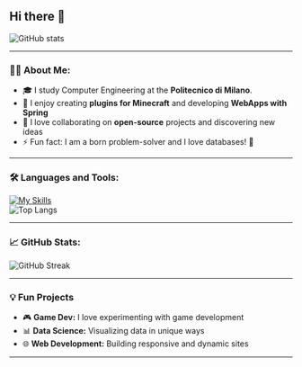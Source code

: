 ## Hi there 👋

![GitHub stats](https://github-readme-stats.vercel.app/api?username=GGNado&show_icons=true&theme=radical)

---

### 👨‍💻 About Me:
- 🎓 I study Computer Engineering at the **Politecnico di Milano**.
- 🔧 I enjoy creating **plugins for Minecraft** and developing **WebApps with Spring**
- 👥 I love collaborating on **open-source** projects and discovering new ideas
- ⚡ Fun fact: I am a born problem-solver and I love databases! 🧩

---

### 🛠️ Languages and Tools:
[![My Skills](https://skillicons.dev/icons?i=js,html,css,wasm)](https://skillicons.dev)  
![Top Langs](https://github-readme-stats.vercel.app/api/top-langs/?username=GGNado&layout=compact&theme=radical)

---

<!--
### 🌐 Connect with Me:
[![LinkedIn](https://img.shields.io/badge/LinkedIn-0A66C2?style=for-the-badge&logo=linkedin&logoColor=white)](https://www.linkedin.com/in/tuo-profilo)
[![Twitter](https://img.shields.io/badge/Twitter-1DA1F2?style=for-the-badge&logo=twitter&logoColor=white)](https://twitter.com/tuo-profilo)
[![Website](https://img.shields.io/badge/Portfolio-FF5722?style=for-the-badge&logo=web&logoColor=white)](https://tuo-sito.com)

---
-->
### 📈 GitHub Stats:
<!-- Trovi più opzioni per personalizzare il tema delle statistiche qui: https://github.com/anuraghazra/github-readme-stats -->
![GitHub Streak](https://github-readme-streak-stats.herokuapp.com/?user=GGNado&theme=radical)

---

### 💡 Fun Projects
- 🎮 **Game Dev:** I love experimenting with game development
- 📊 **Data Science:** Visualizing data in unique ways
- 🌐 **Web Development:** Building responsive and dynamic sites

---
